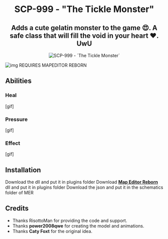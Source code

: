 <h1 align="center"> SCP-999 - "The Tickle Monster"</h1>
<h2 align="center"> Adds a cute gelatin monster to the game 😍. A safe class that will fill the void in your heart ❤️. UwU</h2>
<p align="center">
  <img src="https://github.com/AleRabo/SCP999/blob/main/Photos/Main.png" alt="SCP-999 - `The Tickle Monster`">
</p>

![img](https://img.shields.io/github/downloads/AleRabo/SCP999/total.svg)
REQUIRES MAPEDITOR REBORN

## Abilities
### Heal
[gif]
### Pressure
[gif]
### Effect
[gif]

## Installation
Download the dll and put it in plugins folder
Download **[Map Editor Reborn](https://github.com/Michal78900/MapEditorReborn)** dll and put it in plugins folder
Download the json and put it in the schematics folder of MER

## Credits
- Thanks RisottoMan for providing the code and support.
- Thanks <b>power2008qwe</b> for creating the model and animations.
- Thanks <b>Caty Foxt</b> for the original idea.
